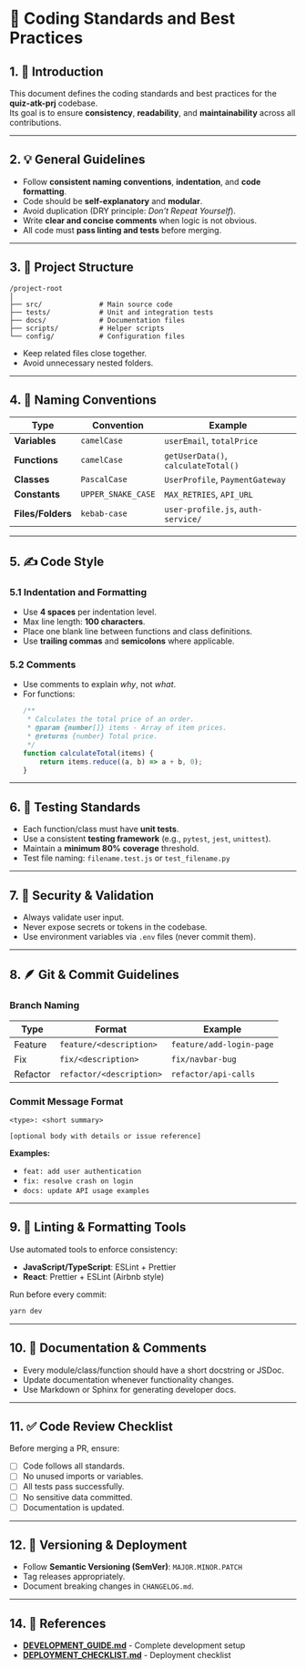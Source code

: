 # 🧩 Coding Standards and Best Practices

## 1. 📘 Introduction
This document defines the coding standards and best practices for the **quiz-atk-prj** codebase.  
Its goal is to ensure **consistency**, **readability**, and **maintainability** across all contributions.

---

## 2. 💡 General Guidelines
- Follow **consistent naming conventions**, **indentation**, and **code formatting**.
- Code should be **self-explanatory** and **modular**.
- Avoid duplication (DRY principle: *Don’t Repeat Yourself*).
- Write **clear and concise comments** when logic is not obvious.
- All code must **pass linting and tests** before merging.

---

## 3. 📁 Project Structure
```
/project-root
│
├── src/              # Main source code
├── tests/            # Unit and integration tests
├── docs/             # Documentation files
├── scripts/          # Helper scripts
└── config/           # Configuration files
```
- Keep related files close together.
- Avoid unnecessary nested folders.

---

## 4. 🧱 Naming Conventions
| Type | Convention | Example |
|------|-------------|----------|
| **Variables** | `camelCase` | `userEmail`, `totalPrice` |
| **Functions** | `camelCase` | `getUserData()`, `calculateTotal()` |
| **Classes** | `PascalCase` | `UserProfile`, `PaymentGateway` |
| **Constants** | `UPPER_SNAKE_CASE` | `MAX_RETRIES`, `API_URL` |
| **Files/Folders** | `kebab-case` | `user-profile.js`, `auth-service/` |

---

## 5. ✍️ Code Style

### 5.1 Indentation and Formatting
- Use **4 spaces** per indentation level.
- Max line length: **100 characters**.
- Place one blank line between functions and class definitions.
- Use **trailing commas** and **semicolons** where applicable.

### 5.2 Comments
- Use comments to explain *why*, not *what*.
- For functions:
  ```js
  /**
   * Calculates the total price of an order.
   * @param {number[]} items - Array of item prices.
   * @returns {number} Total price.
   */
  function calculateTotal(items) {
      return items.reduce((a, b) => a + b, 0);
  }
  ```

---

## 6. 🧪 Testing Standards
- Each function/class must have **unit tests**.
- Use a consistent **testing framework** (e.g., `pytest`, `jest`, `unittest`).
- Maintain a **minimum 80% coverage** threshold.
- Test file naming: `filename.test.js` or `test_filename.py`

---

## 7. 🔐 Security & Validation
- Always validate user input.
- Never expose secrets or tokens in the codebase.
- Use environment variables via `.env` files (never commit them).

---

## 8. 🪶 Git & Commit Guidelines

### Branch Naming
| Type | Format | Example |
|------|---------|----------|
| Feature | `feature/<description>` | `feature/add-login-page` |
| Fix | `fix/<description>` | `fix/navbar-bug` |
| Refactor | `refactor/<description>` | `refactor/api-calls` |

### Commit Message Format
```
<type>: <short summary>

[optional body with details or issue reference]
```
**Examples:**
- `feat: add user authentication`
- `fix: resolve crash on login`
- `docs: update API usage examples`

---

## 9. 🧰 Linting & Formatting Tools
Use automated tools to enforce consistency:
- **JavaScript/TypeScript**: ESLint + Prettier   
- **React**: Prettier + ESLint (Airbnb style)  

Run before every commit:
```bash
yarn dev
```

---

## 10. 🧾 Documentation & Comments
- Every module/class/function should have a short docstring or JSDoc.
- Update documentation whenever functionality changes.
- Use Markdown or Sphinx for generating developer docs.

---

## 11. ✅ Code Review Checklist
Before merging a PR, ensure:
- [ ] Code follows all standards.
- [ ] No unused imports or variables.
- [ ] All tests pass successfully.
- [ ] No sensitive data committed.
- [ ] Documentation is updated.

---

## 12. 👥 Versioning & Deployment
- Follow **Semantic Versioning (SemVer)**: `MAJOR.MINOR.PATCH`
- Tag releases appropriately.
- Document breaking changes in `CHANGELOG.md`.

---

## 14. 📜 References
- **[DEVELOPMENT_GUIDE.md](./DEVELOPMENT_GUIDE.md)** - Complete development setup
- **[DEPLOYMENT_CHECKLIST.md](./DEPLOYMENT_CHECKLIST.md)** - Deployment checklist

